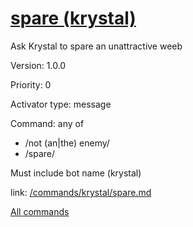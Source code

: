 # [spare (krystal)](/commands/krystal/spare.md)

Ask Krystal to spare an unattractive weeb

Version: 1.0.0

Priority: 0

Activator type: message

Command: any of
- /not (an|the) enemy/
- /spare/

Must include bot name (krystal)

link: [/commands/krystal/spare.md](/commands/krystal/spare.md)



[All commands](/commands.md)